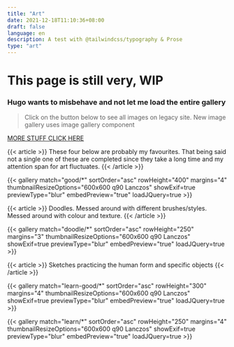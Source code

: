 ```yaml
---
title: "Art"
date: 2021-12-18T11:10:36+08:00
draft: false
language: en
description: A test with @tailwindcss/typography & Prose
type: "art"
---
```


# This page is still very, WIP
### Hugo wants to misbehave and not let me load the entire gallery

> Click on the button below to see all images on legacy site. New image gallery uses image gallery component

[MORE STUFF CLICK HERE](https://ibrahimsowunmi.com/art)



{{< article >}}
These four below are probably my favourites. That being said not a single one of these are completed since they take a long time and my attention span for art fluctuates.
{{< /article >}}

{{< gallery match="good/*" sortOrder="asc" rowHeight="400" margins="4" thumbnailResizeOptions="600x600 q90 Lanczos" showExif=true previewType="blur" embedPreview="true" loadJQuery=true >}}

{{< article >}}
Doodles. Messed around with different brushes/styles. Messed around with colour and texture. 
{{< /article >}}

{{< gallery match="doodle/*" sortOrder="asc" rowHeight="250" margins="3" thumbnailResizeOptions="600x600 q90 Lanczos" showExif=true previewType="blur" embedPreview="true" loadJQuery=true >}}

{{< article >}}
Sketches practicing the human form and specific objects
{{< /article >}}

{{< gallery match="learn-good/*" sortOrder="asc" rowHeight="300" margins="4" thumbnailResizeOptions="600x600 q90 Lanczos" showExif=true previewType="blur" embedPreview="true" loadJQuery=true >}}


{{< gallery match="learn/*" sortOrder="asc" rowHeight="250" margins="4" thumbnailResizeOptions="600x600 q90 Lanczos" showExif=true previewType="blur" embedPreview="true" loadJQuery=true >}}
